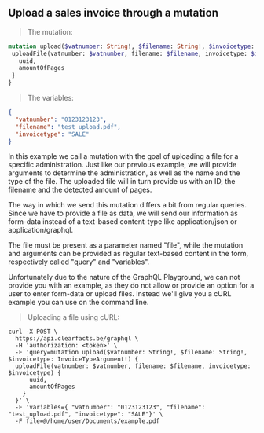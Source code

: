 ## Upload a sales invoice through a mutation

> The mutation:

```graphql
mutation upload($vatnumber: String!, $filename: String!, $invoicetype: InvoiceTypeArgument!) {
 uploadFile(vatnumber: $vatnumber, filename: $filename, invoicetype: $invoicetype) { 
   uuid,
   amountOfPages
 } 
}
```

> The variables:

```json
{
  "vatnumber": "0123123123", 
  "filename": "test_upload.pdf", 
  "invoicetype": "SALE"
}
``` 

In this example we call a mutation with the goal of uploading a file for a specific administration.
Just like our previous example, we will provide arguments to determine the administration, as well as the name and the type of the file.
The uploaded file will in turn provide us with an ID, the filename and the detected amount of pages.

The way in which we send this mutation differs a bit from regular queries. Since we have to provide a file as data, we 
will send our information as form-data instead of a text-based content-type like application/json or application/graphql.

The file must be present as a parameter named "file", while the mutation and arguments can be provided as regular text-based 
content in the form, respectively called "query" and "variables".

Unfortunately due to the nature of the GraphQL Playground, we can not provide you with an example, as they do not 
allow or provide an option for a user to enter form-data or upload files.  Instead we'll give you a cURL example you can
use on the command line.

> Uploading a file using cURL:

```curl
curl -X POST \
  https://api.clearfacts.be/graphql \
  -H 'authorization: <token>' \
  -F 'query=mutation upload($vatnumber: String!, $filename: String!, $invoicetype: InvoiceTypeArgument!) {
  uploadFile(vatnumber: $vatnumber, filename: $filename, invoicetype: $invoicetype) { 
      uuid,
      amountOfPages
    } 
  }' \
  -F 'variables={ "vatnumber": "0123123123", "filename": "test_upload.pdf", "invoicetype": "SALE"}' \
  -F file=@/home/user/Documents/example.pdf
```
